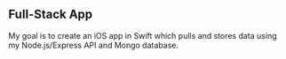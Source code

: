 ## Full-Stack App
My goal is to create an iOS app in Swift which pulls and stores data using my Node.js/Express API and Mongo database.